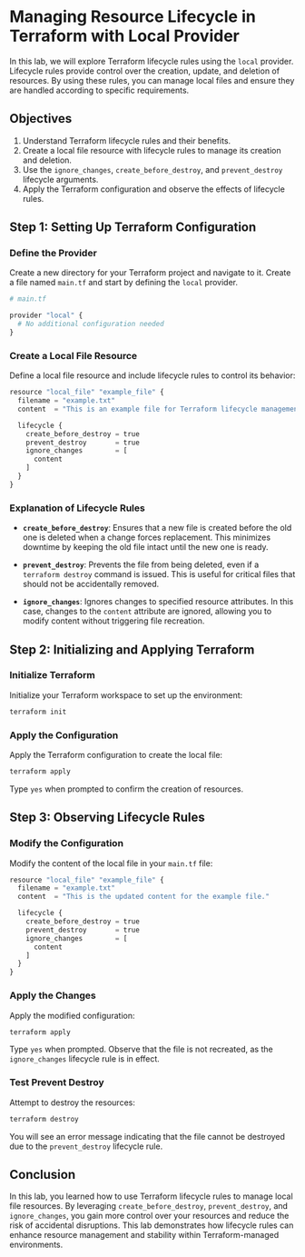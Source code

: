 # Managing Resource Lifecycle in Terraform with Local Provider

In this lab, we will explore Terraform lifecycle rules using the `local` provider. Lifecycle rules provide control over the creation, update, and deletion of resources. By using these rules, you can manage local files and ensure they are handled according to specific requirements.

## Objectives

1. Understand Terraform lifecycle rules and their benefits.
2. Create a local file resource with lifecycle rules to manage its creation and deletion.
3. Use the `ignore_changes`, `create_before_destroy`, and `prevent_destroy` lifecycle arguments.
4. Apply the Terraform configuration and observe the effects of lifecycle rules.


## Step 1: Setting Up Terraform Configuration

### Define the Provider

Create a new directory for your Terraform project and navigate to it. Create a file named `main.tf` and start by defining the `local` provider.

```py
# main.tf

provider "local" {
  # No additional configuration needed
}
```

### Create a Local File Resource

Define a local file resource and include lifecycle rules to control its behavior:

```py
resource "local_file" "example_file" {
  filename = "example.txt"
  content  = "This is an example file for Terraform lifecycle management."

  lifecycle {
    create_before_destroy = true
    prevent_destroy       = true
    ignore_changes        = [
      content
    ]
  }
}
```

### Explanation of Lifecycle Rules

- **`create_before_destroy`**: Ensures that a new file is created before the old one is deleted when a change forces replacement. This minimizes downtime by keeping the old file intact until the new one is ready.

- **`prevent_destroy`**: Prevents the file from being deleted, even if a `terraform destroy` command is issued. This is useful for critical files that should not be accidentally removed.

- **`ignore_changes`**: Ignores changes to specified resource attributes. In this case, changes to the `content` attribute are ignored, allowing you to modify content without triggering file recreation.

## Step 2: Initializing and Applying Terraform

### Initialize Terraform

Initialize your Terraform workspace to set up the environment:

```sh
terraform init
```

### Apply the Configuration

Apply the Terraform configuration to create the local file:

```sh
terraform apply
```

Type `yes` when prompted to confirm the creation of resources.

## Step 3: Observing Lifecycle Rules

### Modify the Configuration

Modify the content of the local file in your `main.tf` file:

```py
resource "local_file" "example_file" {
  filename = "example.txt"
  content  = "This is the updated content for the example file."

  lifecycle {
    create_before_destroy = true
    prevent_destroy       = true
    ignore_changes        = [
      content
    ]
  }
}
```

### Apply the Changes

Apply the modified configuration:

```sh
terraform apply
```

Type `yes` when prompted. Observe that the file is not recreated, as the `ignore_changes` lifecycle rule is in effect.

### Test Prevent Destroy

Attempt to destroy the resources:

```sh
terraform destroy
```

You will see an error message indicating that the file cannot be destroyed due to the `prevent_destroy` lifecycle rule.

## Conclusion

In this lab, you learned how to use Terraform lifecycle rules to manage local file resources. By leveraging `create_before_destroy`, `prevent_destroy`, and `ignore_changes`, you gain more control over your resources and reduce the risk of accidental disruptions. This lab demonstrates how lifecycle rules can enhance resource management and stability within Terraform-managed environments.